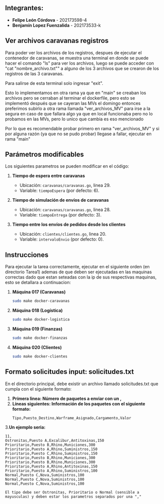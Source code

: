 ## Integrantes:
- **Felipe León Córdova** - 202173598-4
- **Benjamín Lopez Fuenzalida** - 202173533-k

## Ver archivos caravanas registros

Para poder ver los archivos de los registros, despues de ejecutar el contenedor de caravanas, se muestra una terminal en donde se puede hacer el comando "ls" para ver los archivos, luego se puede acceder con "cat "nombre_archivo.txt"" a alguno de los 3 archivos que se crearon de los registros de las 3 caravanas. 

Para salirse de esta terminal solo ingresar "exit".

Esto lo implementamos en otra rama ya que en "main" se creaban los archivos pero se cerraban al terminar el dockerfile, pero esto se implementó después que se cayeran las MVs el domingo entonces preferimos subirlo a otra rama llamada "ver_archivos_MV" para irse a la segura en caso de que fallara algo ya que en local funcionaba pero no lo probamos en las MVs, pero lo unico que cambia es eso mencionado

Por lo que es recomendable probar primero en rama "ver_archivos_MV" y si por alguna razón (ya que no se pudo probar) llegase a fallar, ejecutar en rama "main"

## Parámetros modificables

Los siguientes parametros se pueden modificar en el código:

1. **Tiempo de espera entre caravanas**  
   - Ubicación: `caravanas/caravanas.go`, linea 29.  
   - Variable: `tiempoEspera` (por defecto: 6).

2. **Tiempo de simulación de envíos de caravanas**  
   - Ubicación: `caravanas/caravanas.go`, linea 28.  
   - Variable: `tiempoEntrega` (por defecto: 3).

3. **Tiempo entre los envíos de pedidos desde los clientes**  
   - Ubicación: `clientes/clientes.go`, linea 20.  
   - Variable: `intervaloEnvio` (por defecto: 0).

## Instrucciones

Para ejecutar la tarea correctamente, ejecutar en el siguiente orden (en directorio Tarea1) ademas de que deben ser ejecutadas en las maquinas correctas dado que estan seteadas con la ip de sus respectivas maquinas, esto se detallara a continuacion:

1. **Máquina 017 (Caravanas)**   
   ```bash
   sudo make docker-caravanas

2. **Máquina 018 (Logística)**  
   ```bash
   sudo make docker-logistica

3. **Máquina 019 (Finanzas)**  
   ```bash
   sudo make docker-finanzas

4. **Máquina 020 (Clientes)**   
   ```bash
   sudo make docker-clientes

## Formato solicitudes input: solicitudes.txt

En el directorio principal, debe existir un archivo llamado solicitudes.txt que cumpla con el siguiente formato:

1. **Prímera linea: Número de paquetes a enviar con un ,**
2. **Líneas siguientes: Información de los paquetes con el siguiente formato:**
   ```text
   Tipo,Puesto_Destino,Warframe_Asignado,Cargamento,Valor
3.**Un ejemplo seria:**
   ```text
   11,
   Ostronitas,Puesto A,Excalibur,Antitoxinas,150
   Prioritario,Puesto B,Rhino,Municiones,300
   Prioritario,Puesto A,Rhino,Suministros,150
   Prioritario,Puesto C,Rhino,Suministros,150
   Prioritario,Puesto B,Rhino,Municiones,300
   Prioritario,Puesto B,Rhino,Municiones,300
   Prioritario,Puesto A,Rhino,Antitoxinas,150
   Prioritario,Puesto A,Rhino,Suministros,100
   Normal,Puesto C,Nova,Suministros,100
   Normal,Puesto C,Nova,Suministros,100
   Normal,Puesto C,Nova,Suministros,100
   
El tipo debe ser Ostronitas, Prioritario o Normal (sensible a mayusculas) y deben estar los parametros separados por una ","
